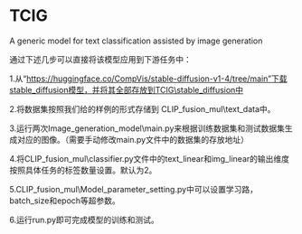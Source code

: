# TCIG
A generic model for text classification assisted by image generation




通过下述几步可以直接将该模型应用到下游任务中：

1.从“https://huggingface.co/CompVis/stable-diffusion-v1-4/tree/main”下载stable_diffusion模型，并将其全部存放到TCIG\stable_diffusion中

2.将数据集按照我们给的样例的形式存储到 CLIP_fusion_mul\text_data中。

3.运行两次Image_generation_model\main.py来根据训练数据集和测试数据集生成对应的图像。（需要手动修改main.py文件中的数据集的存放地址）

4.将CLIP_fusion_mul\classifier.py文件中的text_linear和img_linear的输出维度按照具体任务的标签数量设置。默认为2。

5.CLIP_fusion_mul\Model_parameter_setting.py中可以设置学习路，batch_size和epoch等超参数。

6.运行run.py即可完成模型的训练和测试。
